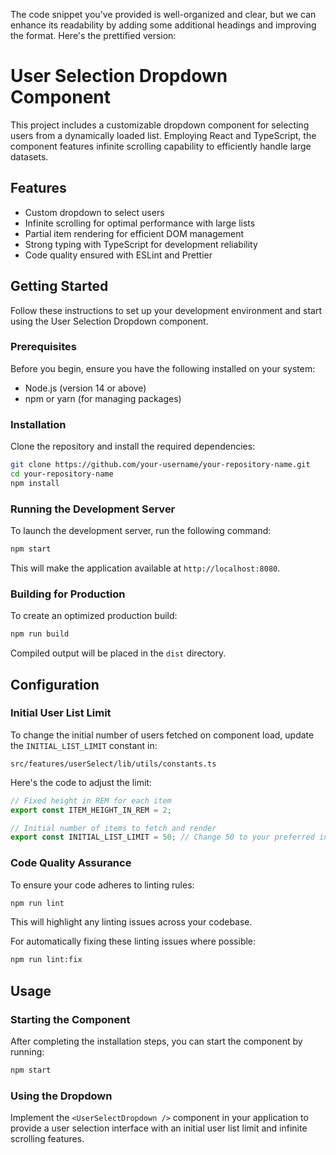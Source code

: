 The code snippet you've provided is well-organized and clear, but we can enhance its readability by adding some additional headings and improving the format. Here's the prettified version:

# User Selection Dropdown Component

This project includes a customizable dropdown component for selecting users from a dynamically loaded list. Employing React and TypeScript, the component features infinite scrolling capability to efficiently handle large datasets.

## Features

- Custom dropdown to select users
- Infinite scrolling for optimal performance with large lists
- Partial item rendering for efficient DOM management
- Strong typing with TypeScript for development reliability
- Code quality ensured with ESLint and Prettier

## Getting Started

Follow these instructions to set up your development environment and start using the User Selection Dropdown component.

### Prerequisites

Before you begin, ensure you have the following installed on your system:

- Node.js (version 14 or above)
- npm or yarn (for managing packages)

### Installation

Clone the repository and install the required dependencies:

```bash
git clone https://github.com/your-username/your-repository-name.git
cd your-repository-name
npm install
```

### Running the Development Server

To launch the development server, run the following command:

```bash
npm start
```

This will make the application available at `http://localhost:8080`.

### Building for Production

To create an optimized production build:

```bash
npm run build
```

Compiled output will be placed in the `dist` directory.

## Configuration

### Initial User List Limit

To change the initial number of users fetched on component load, update the `INITIAL_LIST_LIMIT` constant in:

```
src/features/userSelect/lib/utils/constants.ts
```

Here's the code to adjust the limit:

```typescript
// Fixed height in REM for each item
export const ITEM_HEIGHT_IN_REM = 2;

// Initial number of items to fetch and render
export const INITIAL_LIST_LIMIT = 50; // Change 50 to your preferred initial limit
```

### Code Quality Assurance

To ensure your code adheres to linting rules:

```bash
npm run lint
```

This will highlight any linting issues across your codebase.

For automatically fixing these linting issues where possible:

```bash
npm run lint:fix
```

## Usage

### Starting the Component

After completing the installation steps, you can start the component by running:

```bash
npm start
```

### Using the Dropdown

Implement the `<UserSelectDropdown />` component in your application to provide a user selection interface with an initial user list limit and infinite scrolling features.
